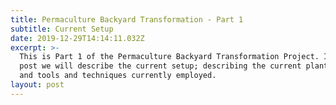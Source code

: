 ```yaml
---
title: Permaculture Backyard Transformation - Part 1
subtitle: Current Setup
date: 2019-12-29T14:14:11.032Z
excerpt: >-
  This is Part 1 of the Permaculture Backyard Transformation Project. In this
  post we will describe the current setup; describing the current plants, trees
  and tools and techniques currently employed.
layout: post
---
```


